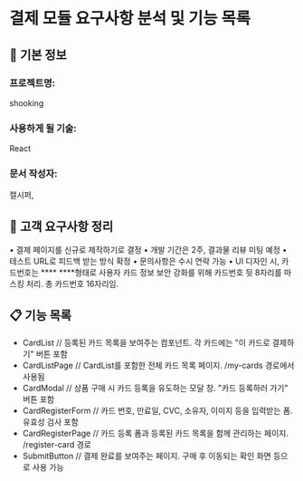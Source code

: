 # 결제 모듈 요구사항 분석 및 기능 목록

## 📌 기본 정보
### 프로젝트명: 
shooking

### 사용하게 될 기술: 
React

### 문서 작성자: 
캘시퍼, 

## 📝 고객 요구사항 정리
•  결제 페이지를 신규로 제작하기로 결정
•  개발 기간은 2주, 결과물 리뷰 미팅 예정
•  테스트 URL로 피드백 받는 방식 확정
•  문의사항은 수시 연락 가능
•  UI 디자인 시, 카드번호는 **** ****형태로 사용자 카드 정보 보안 강화를 위해 카드번호 뒷 8자리를 마스킹 처리. 총 카드번호 16자리임.

## 📋 기능 목록

- CardList	                  // 등록된 카드 목록을 보여주는 컴포넌트. 각 카드에는 "이 카드로 결제하기" 버튼 포함
- CardListPage               // CardList를 포함한 전체 카드 목록 페이지. /my-cards 경로에서 사용됨
- CardModal	                 // 상품 구매 시 카드 등록을 유도하는 모달 창. "카드 등록하러 가기" 버튼 포함  
- CardRegisterForm	          // 카드 번호, 만료일, CVC, 소유자, 이미지 등을 입력받는 폼. 유효성 검사 포함
- CardRegisterPage	          // 카드 등록 폼과 등록된 카드 목록을 함께 관리하는 페이지. /register-card 경로
- SubmitButton               // 결제 완료를 보여주는 페이지. 구매 후 이동되는 확인 화면 등으로 사용 가능


 
 


